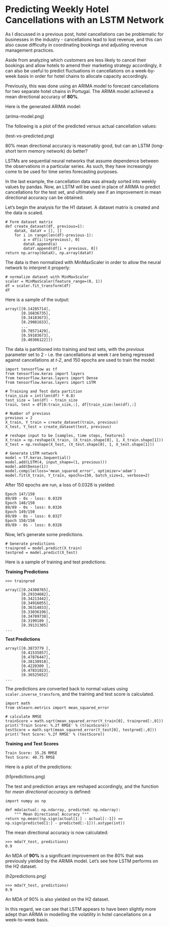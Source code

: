 # Predicting Weekly Hotel Cancellations with an LSTM Network

As I discussed in a previous post, hotel cancellations can be problematic for businesses in the industry - cancellations lead to lost revenue, and this can also cause difficulty in coordinating bookings and adjusting revenue management practices.

Aside from analyzing which customers are less likely to cancel their bookings and allow hotels to amend their marketing strategy accordingly, it can also be useful to predict fluctuations in cancellations on a week-by-week basis in order for hotel chains to allocate capacity accordingly.

Previously, this was done using an ARIMA model to forecast cancellations for two separate hotel chains in Portugal. The ARIMA model achieved a mean directional accuracy of **80%**.

Here is the generated ARIMA model:

(arima-model.png)

The following is a plot of the predicted versus actual cancellation values:

(test-vs-predicted.png)

80% mean directional accuracy is reasonably good, but can an LSTM (long-short term memory network) do better?

LSTMs are sequential neural networks that assume dependence between the observations in a particular series. As such, they have increasingly come to be used for time series forecasting purposes.

In the last example, the cancellation data was already sorted into weekly values by pandas. Now, an LSTM will be used in place of ARIMA to predict cancellations for the test set, and ultimately see if an improvement in mean directional accuracy can be obtained.

Let’s begin the analysis for the H1 dataset. A dataset matrix is created and the data is scaled.

```
# Form dataset matrix
def create_dataset(df, previous=1):
    dataX, dataY = [], []
    for i in range(len(df)-previous-1):
        a = df[i:(i+previous), 0]
        dataX.append(a)
        dataY.append(df[i + previous, 0])
return np.array(dataX), np.array(dataY)
```

The data is then normalized with MinMaxScaler in order to allow the neural network to interpret it properly:

```
# normalize dataset with MinMaxScaler
scaler = MinMaxScaler(feature_range=(0, 1))
df = scaler.fit_transform(df)
df
```

Here is a sample of the output:

```
array([[0.14285714],
       [0.16836735],
       [0.34183673],
       [0.29081633],
       ...
       [0.78571429],
       [0.59183673],
       [0.40306122]])
```

The data is partitioned into training and test sets, with the *previous* parameter set to 2 - i.e. the cancellations at week *t* are being regressed against cancellations at *t-2*, and 150 epochs are used to train the model:

```
import tensorflow as tf
from tensorflow.keras import layers
from tensorflow.keras.layers import Dense
from tensorflow.keras.layers import LSTM

# Training and Test data partition
train_size = int(len(df) * 0.8)
test_size = len(df) - train_size
train, test = df[0:train_size,:], df[train_size:len(df),:]

# Number of previous
previous = 2
X_train, Y_train = create_dataset(train, previous)
X_test, Y_test = create_dataset(test, previous)

# reshape input to be [samples, time steps, features]
X_train = np.reshape(X_train, (X_train.shape[0], 1, X_train.shape[1]))
X_test = np.reshape(X_test, (X_test.shape[0], 1, X_test.shape[1]))

# Generate LSTM network
model = tf.keras.Sequential()
model.add(LSTM(4, input_shape=(1, previous)))
model.add(Dense(1))
model.compile(loss='mean_squared_error', optimizer='adam')
model.fit(X_train, Y_train, epochs=150, batch_size=1, verbose=2)
```

After 150 epochs are run, a loss of 0.0328 is yielded:

```
Epoch 147/150
89/89 - 0s - loss: 0.0329
Epoch 148/150
89/89 - 0s - loss: 0.0326
Epoch 149/150
89/89 - 0s - loss: 0.0327
Epoch 150/150
89/89 - 0s - loss: 0.0328
```

Now, let’s generate some predictions.

```
# Generate predictions
trainpred = model.predict(X_train)
testpred = model.predict(X_test)
```

Here is a sample of training and test predictions:

**Training Predictions**

```
>>> trainpred

array([[0.24308765],
       [0.29334682],
       [0.34213442],
       [0.34916055],
       [0.36314833],
       [0.33036196],
       [0.34789738],
       [0.3199189 ],
       [0.39131305]
...
```

**Test Predictions**

```
array([[0.3873779 ],
       [0.41535857],
       [0.47876447],
       [0.38130918],
       [0.4220309 ],
       [0.47831023],
       [0.36525652]
...
```

The predictions are converted back to normal values using ```scaler.inverse_transform```, and the training and test score is calculated.

```
import math
from sklearn.metrics import mean_squared_error

# calculate RMSE
trainScore = math.sqrt(mean_squared_error(Y_train[0], trainpred[:,0]))
print('Train Score: %.2f RMSE' % (trainScore))
testScore = math.sqrt(mean_squared_error(Y_test[0], testpred[:,0]))
print('Test Score: %.2f RMSE' % (testScore))
```

**Training and Test Scores**

```
Train Score: 35.26 RMSE
Test Score: 40.75 RMSE
```

Here is a plot of the predictions:

(h1predictions.png)

The test and prediction arrays are reshaped accordingly, and the function for *mean directional accuracy* is defined:

```
import numpy as np

def mda(actual: np.ndarray, predicted: np.ndarray):
    """ Mean Directional Accuracy """
return np.mean((np.sign(actual[1:] - actual[:-1]) == np.sign(predicted[1:] - predicted[:-1])).astype(int))
```

The mean directional accuracy is now calculated:

```
>>> mda(Y_test, predictions)
0.9
```

An MDA of **90%** is a significant improvement on the 80% that was previously yielded by the ARIMA model. Let’s see how LSTM performs on the H2 dataset.

(h2predictions.png)

```
>>> mda(Y_test, predictions)
0.9
```

An MDA of 90% is also yielded on the H2 dataset.

In this regard, we can see that LSTM appears to have been slightly more adept than ARIMA in modelling the volatility in hotel cancellations on a week-to-week basis.
